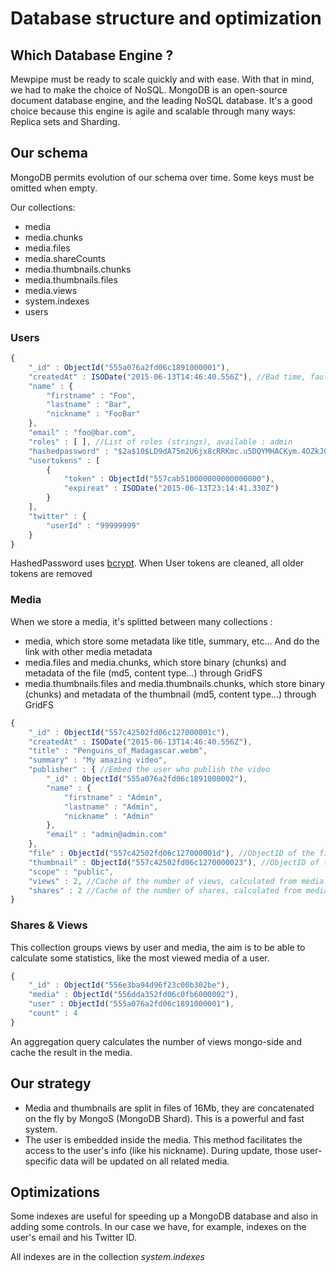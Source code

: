 Database structure and optimization
===================================

## Which Database Engine ?

Mewpipe must be ready to scale quickly and with ease. With that in mind, we had to make the choice of NoSQL. 
MongoDB is an open-source document database engine, and the leading NoSQL database. 
It's a good choice because this engine is agile and scalable through many ways: Replica sets and Sharding.

## Our schema

MongoDB permits evolution of our schema over time. Some keys must be omitted when empty.

Our collections:

* media
* media.chunks
* media.files
* media.shareCounts
* media.thumbnails.chunks
* media.thumbnails.files
* media.views
* system.indexes
* users

### Users

```JavaScript
{
	"_id" : ObjectId("555a076a2fd06c1891000001"),
	"createdAt" : ISODate("2015-06-13T14:46:40.556Z"), //Bad time, fault on my old
	"name" : {
		"firstname" : "Foo",
		"lastname" : "Bar",
		"nickname" : "FooBar"
	},
	"email" : "foo@bar.com",
	"roles" : [ ], //List of roles (strings), available : admin
	"hashedpassword" : "$2a$10$LD9dA75m2U6jx8cRRKmc.u5DQYMHACKym.4OZkJ0T91qSVJCZHvU2", // Bcrypt encoded
	"usertokens" : [
		{
			"token" : ObjectId("557cab510000000000000000"),
			"expireat" : ISODate("2015-06-13T23:14:41.330Z")
		}
	],
	"twitter" : {
		"userId" : "99999999"
	}
}
```

HashedPassword uses [bcrypt](http://codahale.com/how-to-safely-store-a-password/).
When User tokens are cleaned, all older tokens are removed

### Media

When we store a media, it's splitted between many collections :

* media, which store some metadata like title, summary, etc... And do the link with other media metadata
* media.files and media.chunks, which store binary (chunks) and metadata of the file (md5, content type...) 
through GridFS
* media.thumbnails.files and media.thumbnails.chunks, which store binary (chunks) and metadata of the thumbnail 
(md5, content type...) through GridFS

```JavaScript
{
	"_id" : ObjectId("557c42502fd06c127000001c"),
	"createdAt" : ISODate("2015-06-13T14:46:40.556Z"),
	"title" : "Penguins_of_Madagascar.webm",
	"summary" : "My amazing video",
	"publisher" : { //Embed the user who publish the video
		"_id" : ObjectId("555a076a2fd06c1891000002"),
		"name" : {
			"firstname" : "Admin",
			"lastname" : "Admin",
			"nickname" : "Admin"
		},
		"email" : "admin@admin.com"
	},
	"file" : ObjectId("557c42502fd06c127000001d"), //ObjectID of the file
	"thumbnail" : ObjectId("557c42502fd06c1270000023"), //ObjectID of the thumbnail
	"scope" : "public",
	"views" : 2, //Cache of the number of views, calculated from media.views 
	"shares" : 2 //Cache of the number of shares, calculated from media.shareCounts, 
}
```

### Shares & Views

This collection groups views by user and media, the aim is to be able to calculate some statistics, 
like the most viewed media of a user.

```JavaScript
{
	"_id" : ObjectId("556e3ba94d96f23c00b302be"),
	"media" : ObjectId("556dda352fd06c0fb6000002"),
	"user" : ObjectId("555a076a2fd06c1891000001"),
	"count" : 4
}
```

An aggregation query calculates the number of views mongo-side and cache the result in the media.

## Our strategy

* Media and thumbnails are split in files of 16Mb, they are concatenated on the fly by MongoS (MongoDB Shard). 
This is a powerful and fast system.
* The user is embedded inside the media. This method facilitates the access to the user's info (like his nickname). 
During update, those user-specific data will be updated on all related media.

## Optimizations

Some indexes are useful for speeding up a MongoDB database and also in adding some controls.
In our case we have, for example, indexes on the user's email and his Twitter ID.

All indexes are in the collection _system.indexes_